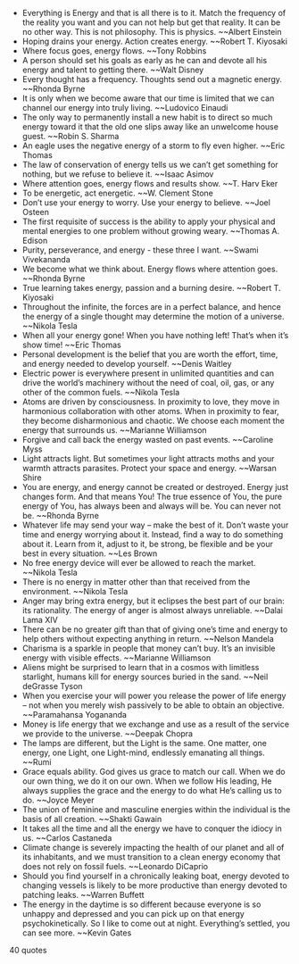  - Everything is Energy and that is all there is to it. Match the frequency of the reality you want and you can not help but get that reality. It can be no other way. This is not philosophy. This is physics. ~~Albert Einstein
 - Hoping drains your energy. Action creates energy. ~~Robert T. Kiyosaki
 - Where focus goes, energy flows. ~~Tony Robbins
 - A person should set his goals as early as he can and devote all his energy and talent to getting there. ~~Walt Disney
 - Every thought has a frequency. Thoughts send out a magnetic energy. ~~Rhonda Byrne
 - It is only when we become aware that our time is limited that we can channel our energy into truly living. ~~Ludovico Einaudi
 - The only way to permanently install a new habit is to direct so much energy toward it that the old one slips away like an unwelcome house guest. ~~Robin S. Sharma
 - An eagle uses the negative energy of a storm to fly even higher. ~~Eric Thomas
 - The law of conservation of energy tells us we can’t get something for nothing, but we refuse to believe it. ~~Isaac Asimov
 - Where attention goes, energy flows and results show. ~~T. Harv Eker
 - To be energetic, act energetic. ~~W. Clement Stone
 - Don’t use your energy to worry. Use your energy to believe. ~~Joel Osteen
 - The first requisite of success is the ability to apply your physical and mental energies to one problem without growing weary. ~~Thomas A. Edison
 - Purity, perseverance, and energy - these three I want. ~~Swami Vivekananda
 - We become what we think about. Energy flows where attention goes. ~~Rhonda Byrne
 - True learning takes energy, passion and a burning desire. ~~Robert T. Kiyosaki
 - Throughout the infinite, the forces are in a perfect balance, and hence the energy of a single thought may determine the motion of a universe. ~~Nikola Tesla
 - When all your energy gone! When you have nothing left! That’s when it’s show time! ~~Eric Thomas
 - Personal development is the belief that you are worth the effort, time, and energy needed to develop yourself. ~~Denis Waitley
 - Electric power is everywhere present in unlimited quantities and can drive the world’s machinery without the need of coal, oil, gas, or any other of the common fuels. ~~Nikola Tesla
 - Atoms are driven by consciousness. In proximity to love, they move in harmonious collaboration with other atoms. When in proximity to fear, they become disharmonious and chaotic. We choose each moment the energy that surrounds us. ~~Marianne Williamson
 - Forgive and call back the energy wasted on past events. ~~Caroline Myss
 - Light attracts light. But sometimes your light attracts moths and your warmth attracts parasites. Protect your space and energy. ~~Warsan Shire
 - You are energy, and energy cannot be created or destroyed. Energy just changes form. And that means You! The true essence of You, the pure energy of You, has always been and always will be. You can never not be. ~~Rhonda Byrne
 - Whatever life may send your way – make the best of it. Don’t waste your time and energy worrying about it. Instead, find a way to do something about it. Learn from it, adjust to it, be strong, be flexible and be your best in every situation. ~~Les Brown
 - No free energy device will ever be allowed to reach the market. ~~Nikola Tesla
 - There is no energy in matter other than that received from the environment. ~~Nikola Tesla
 - Anger may bring extra energy, but it eclipses the best part of our brain: its rationality. The energy of anger is almost always unreliable. ~~Dalai Lama XIV
 - There can be no greater gift than that of giving one’s time and energy to help others without expecting anything in return. ~~Nelson Mandela
 - Charisma is a sparkle in people that money can’t buy. It’s an invisible energy with visible effects. ~~Marianne Williamson
 - Aliens might be surprised to learn that in a cosmos with limitless starlight, humans kill for energy sources buried in the sand. ~~Neil deGrasse Tyson
 - When you exercise your will power you release the power of life energy – not when you merely wish passively to be able to obtain an objective. ~~Paramahansa Yogananda
 - Money is life energy that we exchange and use as a result of the service we provide to the universe. ~~Deepak Chopra
 - The lamps are different, but the Light is the same. One matter, one energy, one Light, one Light-mind, endlessly emanating all things. ~~Rumi
 - Grace equals ability. God gives us grace to match our call. When we do our own thing, we do it on our own. When we follow His leading, He always supplies the grace and the energy to do what He’s calling us to do. ~~Joyce Meyer
 - The union of feminine and masculine energies within the individual is the basis of all creation. ~~Shakti Gawain
 - It takes all the time and all the energy we have to conquer the idiocy in us. ~~Carlos Castaneda
 - Climate change is severely impacting the health of our planet and all of its inhabitants, and we must transition to a clean energy economy that does not rely on fossil fuels. ~~Leonardo DiCaprio
 - Should you find yourself in a chronically leaking boat, energy devoted to changing vessels is likely to be more productive than energy devoted to patching leaks. ~~Warren Buffett
 - The energy in the daytime is so different because everyone is so unhappy and depressed and you can pick up on that energy psychokinetically. So I like to come out at night. Everything’s settled, you can see more. ~~Kevin Gates

40 quotes